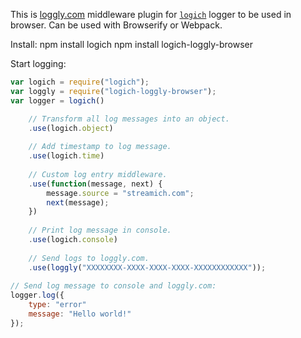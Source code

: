 This is [loggly.com](http://loggly.com) middleware plugin for [`logich`](https://www.npmjs.org/package/logich) logger to be used in browser.
Can be used with Browserify or Webpack.

Install:
    npm install logich
    npm install logich-loggly-browser
        
Start logging:

```js
var logich = require("logich");
var loggly = require("logich-loggly-browser");
var logger = logich()

    // Transform all log messages into an object.
    .use(logich.object)
    
    // Add timestamp to log message.
    .use(logich.time)
    
    // Custom log entry middleware.
    .use(function(message, next) {
        message.source = "streamich.com";
        next(message);
    })
    
    // Print log message in console.
    .use(logich.console)
    
    // Send logs to loggly.com.
    .use(loggly("XXXXXXXX-XXXX-XXXX-XXXX-XXXXXXXXXXXX"));
    
// Send log message to console and loggly.com:
logger.log({
    type: "error"
    message: "Hello world!"
});
```